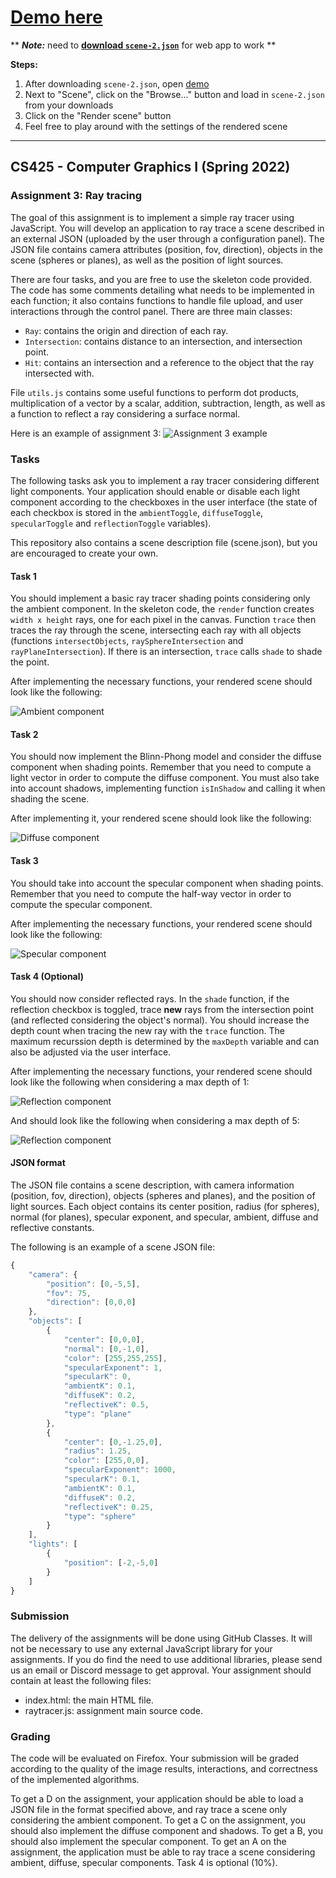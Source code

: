 # [Demo here](https://nailxiv.neocities.org/srt)
\*\* ***Note:*** need to **[download `scene-2.json`](https://github.com/IanLulu/simple-ray-tracer/blob/master/scene-2.json#:~:text=Raw%20file%20content-,Download,-%E2%8C%98)** for web app to work \*\*

**Steps:**

1. After downloading `scene-2.json`, open [demo](https://nailxiv.neocities.org/srt)
2. Next to "Scene", click on the "Browse..." button and load in `scene-2.json` from your downloads
3. Click on the "Render scene" button
4. Feel free to play around with the settings of the rendered scene


***


## CS425 - Computer Graphics I (Spring 2022)

### Assignment 3: Ray tracing
The goal of this assignment is to implement a simple ray tracer using JavaScript. You will develop an application to ray trace a scene described in an external JSON (uploaded by the user through a configuration panel). The JSON file contains camera attributes (position, fov, direction), objects in the scene (spheres or planes), as well as the position of light sources.

There are four tasks, and you are free to use the skeleton code provided. The code has some comments detailing what needs to be implemented in each function; it also contains functions to handle file upload, and user interactions through the control panel. There are three main classes:
- `Ray`: contains the origin and direction of each ray.
- `Intersection`: contains distance to an intersection, and intersection point.
- `Hit`: contains an intersection and a reference to the object that the ray intersected with.

File `utils.js` contains some useful functions to perform dot products, multiplication of a vector by a scalar, addition, subtraction, length, as well as a function to reflect a ray considering a surface normal.

Here is an example of assignment 3:
![Assignment 3 example](raytracer.png)

### Tasks
The following tasks ask you to implement a ray tracer considering different light components. Your application should enable or disable each light component according to the checkboxes in the user interface (the state of each checkbox is stored in the `ambientToggle`, `diffuseToggle`, `specularToggle` and `reflectionToggle` variables).

This repository also contains a scene description file (scene.json), but you are encouraged to create your own.

#### Task 1
You should implement a basic ray tracer shading points considering only the ambient component. In the skeleton code, the `render` function creates `width x height` rays, one for each pixel in the canvas. Function `trace` then traces the ray through the scene, intersecting each ray with all objects (functions `intersectObjects`, `raySphereIntersection` and `rayPlaneIntersection`). If there is an intersection, `trace` calls `shade` to shade the point.

After implementing the necessary functions, your rendered scene should look like the following:

![Ambient component](ambient.png)

#### Task 2
You should now implement the Blinn-Phong model and consider the diffuse component when shading points. Remember that you need to compute a light vector in order to compute the diffuse component. You must also take into account shadows, implementing function `isInShadow` and calling it when shading the scene.

After implementing it, your rendered scene should look like the following:

![Diffuse component](diffuse.png)

#### Task 3
You should take into account the specular component when shading points. Remember that you need to compute the half-way vector in order to compute the specular component.

After implementing the necessary functions, your rendered scene should look like the following:

![Specular component](specular.png)

#### Task 4 (Optional)
You should now consider reflected rays. In the `shade` function, if the reflection checkbox is toggled, trace **new** rays from the intersection point (and reflected considering the object's normal). You should increase the depth count when tracing the new ray with the `trace` function. The maximum recurssion depth is determined by the `maxDepth` variable and can also be adjusted via the user interface.

After implementing the necessary functions, your rendered scene should look like the following when considering a max depth of 1:

![Reflection component](reflection_1.png)

And should look like the following when considering a max depth of 5:

![Reflection component](reflection_5.png)


#### JSON format

The JSON file contains a scene description, with camera information (position, fov, direction), objects (spheres and planes), and the position of light sources. Each object contains its center position, radius (for spheres), normal (for planes), specular exponent, and specular, ambient, diffuse and reflective constants.

The following is an example of a scene JSON file:

```javascript
{
    "camera": {
        "position": [0,-5,5],
        "fov": 75,
        "direction": [0,0,0]
    },
    "objects": [
        {
            "center": [0,0,0],
            "normal": [0,-1,0],
            "color": [255,255,255],
            "specularExponent": 1,
            "specularK": 0,
            "ambientK": 0.1,
            "diffuseK": 0.2,
            "reflectiveK": 0.5,
            "type": "plane"
        },
        {
            "center": [0,-1.25,0],
            "radius": 1.25,
            "color": [255,0,0],
            "specularExponent": 1000,
            "specularK": 0.1,
            "ambientK": 0.1,
            "diffuseK": 0.2,
            "reflectiveK": 0.25,
            "type": "sphere"
        }
    ],
    "lights": [
        {
            "position": [-2,-5,0]
        }
    ]
}

```

### Submission
The delivery of the assignments will be done using GitHub Classes. It will not be necessary to use any external JavaScript library for your assignments. If you do find the need to use additional libraries, please send us an email or Discord message to get approval. Your assignment should contain at least the following files:
- index.html: the main HTML file.
- raytracer.js: assignment main source code.

### Grading
The code will be evaluated on Firefox. Your submission will be graded according to the quality of the image results, interactions, and correctness of the implemented algorithms.

To get a D on the assignment, your application should be able to load a JSON file in the format specified above, and ray trace a scene only considering the ambient component. To get a C on the assignment, you should also implement the diffuse component and shadows. To get a B, you should also implement the specular component. To get an A on the assignment, the application must be able to ray trace a scene considering ambient, diffuse, specular components. Task 4 is optional (10%).

